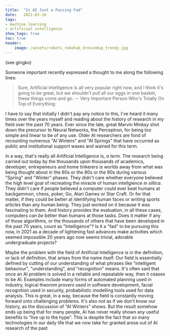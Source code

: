 ```yaml
---
title:	"Is AI Just a Passing Fad"
date:	2021-03-10
tags: 
- machine learning
- artificial intelligence
show_tags: true
toc: true
header:
    image: /assets/robots_robohub_dressedup_trendy.jpg
---
```

(see gingko)

Someone important recently expressed a thought to me along the following lines:

> Sure, Artificial Intelligence is all very popular right now, and I think it's going to be great, but we shouldn't pull all our eggs in one basket, these things come and go. -- Very Important Person Who's Totally On Top of Everything

I have to say that initially I didn't pay any notice to this, I've heard it many times over the years myself and reading about the history of research in my field over the past 70 years. Ever since the late, great Marvin Minksy shot down the precursor to Neural Networks, the Perceptron, for being too simple and linear to be of any use. Older AI researchers are fond of recounting numerous "AI Winters" and "AI Springs" that have occurred as public and institutional support waxes and wained for this term. 

In a way, that's really all Artificial Intelligence is, *a term*. The research being carried out today by the thousands upon thousands of academics, developer, entrepeneurs and home tinkerers is worlds away from what was being thought about in the 60s or the 80s or the 90s during various "Spring" and "Winter" phases. They didn't care whether everyone believed the high level goal of recreating the miracle of human intellgience *in sillica*. They didn't care if people believed a computer could ever beat humans at backgammon, chess, poker, Go, Atari Games or Star Craft. Or for that matter, if they could be better at identifying human faces or writing sports articles than any human being. 
They just worked on it because it was fascinating to them. And history provides the evaluation, in all these cases, computers *can be* better than humans at those tasks.
Does it matter if any of those algorithms, or the thousands of others that have been developed in the past 70 years, count as "Intelligence"? Is it a "fad" to be pursuing this now, in 2021 as a decade of lightening fast advances make activities which seemed impossible 20 years ago now seems trivial, adorable undergraduate projects?

Maybe the problem with the field of Artificial Intelligence is in the definition, or lack of definition, that arises from the name itself. Our field is essentially defined by cutting of our understanding of what phrases like "intelligent behaviour", "understanding", and "recognition" means. It's often said that once an AI problem is solved in a reliable and repeatable way, then it ceases to be AI. 
Examples include many forms of automated planning used in industry, logical theorom provers used in software development, facial recognition used in security, probabilistic modelling tools used for data analysis.
This is great, in a way, because the field is constantly moving forward onto challenging  problems. It's also not as if we don't know our history, as the discussion of "AI Winters" shows. But the result somehow ends up being that for many people, AI has never really shown any useful benefits to "live up to the hype". This is despite the fact that so many technologies in our daily life that we now take for granted arose out of AI research of the past

